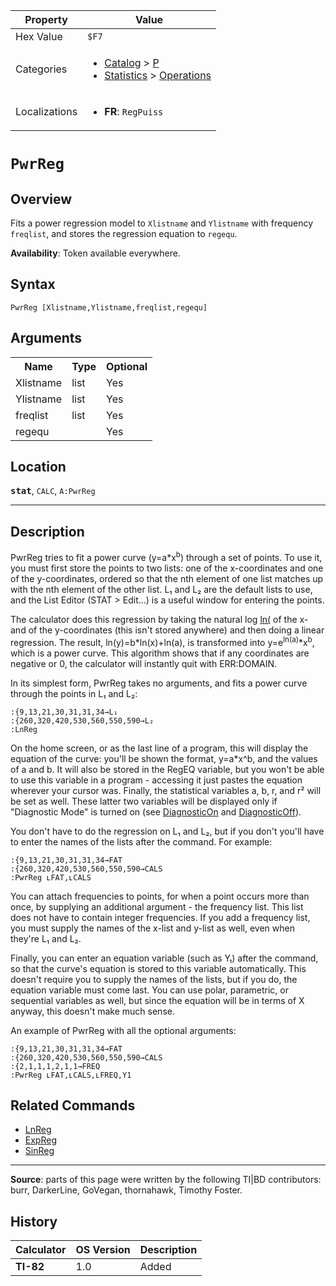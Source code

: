 | Property      | Value |
|---------------|-------|
| Hex Value     | `$F7`|
| Categories    | <ul><li>[Catalog](<../categories/Catalog.md>) > [P](<../categories/Catalog.md#P>)</li><li>[Statistics](<../categories/Statistics.md>) > [Operations](<../categories/Statistics.md#Operations>)</li></ul> |
| Localizations | <ul><li><b>FR</b>: `RegPuiss `</li></ul> |

# `PwrReg `

## Overview
Fits a power regression model to `Xlistname` and `Ylistname` with frequency `freqlist`, and stores the regression equation to `regequ`.


<b>Availability</b>: Token available everywhere.

## Syntax
`PwrReg [Xlistname,Ylistname,freqlist,regequ]`

## Arguments
<table>
<tr><th>Name</th><th>Type</th><th>Optional</th></tr>

<tr><td>Xlistname</td><td>list</td><td>Yes</td></tr>

<tr><td>Ylistname</td><td>list</td><td>Yes</td></tr>

<tr><td>freqlist</td><td>list</td><td>Yes</td></tr>

<tr><td>regequ</td><td></td><td>Yes</td></tr>

</table>

## Location
<tt><kbd><b>stat</b></kbd></tt>, `CALC`, `A:PwrReg`
<hr>

## Description

PwrReg tries to fit a power curve (y=a*x<sup>b</sup>) through a set of points. To use it, you must first store the points to two lists: one of the x-coordinates and one of the y-coordinates, ordered so that the nth element of one list matches up with the nth element of the other list. L₁ and L₂ are the default lists to use, and the List Editor (STAT > Edit…) is a useful window for entering the points.

The calculator does this regression by taking the natural log [ln(](ln\(.md) of the x- and of the y-coordinates (this isn't stored anywhere) and then doing a linear regression. The result, ln(y)=b*ln(x)+ln(a), is transformed into y=e<sup>ln(a)</sup>*x<sup>b</sup>, which is a power curve. This algorithm shows that if any coordinates are negative or 0, the calculator will instantly quit with ERR:DOMAIN.

In its simplest form, PwrReg takes no arguments, and fits a power curve through the points in L₁ and L₂:

```ti-basic
:{9,13,21,30,31,31,34→L₁
:{260,320,420,530,560,550,590→L₂
:LnReg
```

On the home screen, or as the last line of a program, this will display the equation of the curve: you'll be shown the format, y=a*x^b, and the values of a and b. It will also be stored in the RegEQ variable, but you won't be able to use this variable in a program - accessing it just pastes the equation wherever your cursor was. Finally, the statistical variables a, b, r, and r² will be set as well. These latter two variables will be displayed only if "Diagnostic Mode" is turned on (see [DiagnosticOn](DiagnosticOn.md) and [DiagnosticOff](DiagnosticOff.md)).

You don't have to do the regression on L₁ and L₂, but if you don't you'll have to enter the names of the lists after the command. For example:

```ti-basic
:{9,13,21,30,31,31,34→FAT
:{260,320,420,530,560,550,590→CALS
:PwrReg ʟFAT,ʟCALS
```

You can attach frequencies to points, for when a point occurs more than once, by supplying an additional argument - the frequency list. This list does not have to contain integer frequencies. If you add a frequency list, you must supply the names of the x-list and y-list as well, even when they're L₁ and L₂.

Finally, you can enter an equation variable (such as Y₁) after the command, so that the curve's equation is stored to this variable automatically. This doesn't require you to supply the names of the lists, but if you do, the equation variable must come last. You can use polar, parametric, or sequential variables as well, but since the equation will be in terms of X anyway, this doesn't make much sense.

An example of PwrReg with all the optional arguments:

```ti-basic
:{9,13,21,30,31,31,34→FAT
:{260,320,420,530,560,550,590→CALS
:{2,1,1,1,2,1,1→FREQ
:PwrReg ʟFAT,ʟCALS,ʟFREQ,Y1
```

## Related Commands

*   [LnReg](LnReg.md)
*   [ExpReg](ExpReg.md)
*   [SinReg](SinReg.md)

* * *

**Source**: parts of this page were written by the following TI|BD contributors: burr, DarkerLine, GoVegan, thornahawk, Timothy Foster.

## History
| Calculator | OS Version | Description |
|------------|------------|-------------|
| <b>TI-82</b> | 1.0 | Added |


